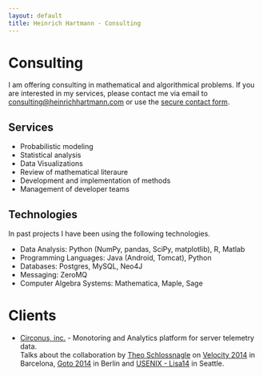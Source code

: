 ```yaml
---
layout: default
title: Heinrich Hartmann - Consulting
---
```


# Consulting

I am offering consulting in mathematical and algorithmical problems.
If you are interested in my services, please contact me via email to
<a href="mailto:consulting@heinrichhartmann.com">consulting@heinrichhartmann.com</a>
or use the <a href="#" onclick='javascript:window.open("https://encrypt.to/hartmann",
"_blank", "toolbar=no, scrollbars=no, resizable=yes, width=800,
height=650");'>secure contact form</a>.


## Services

* Probabilistic modeling
* Statistical analysis
* Data Visualizations
* Review of mathematical literaure
* Development and implementation of methods
* Management of developer teams

## Technologies

In past projects I have been using the following technologies.

* Data Analysis: Python (NumPy, pandas, SciPy, matplotlib), R, Matlab
* Programming Languages: Java (Android, Tomcat), Python
* Databases: Postgres, MySQL, Neo4J
* Messaging: ZeroMQ
* Computer Algebra Systems: Mathematica, Maple, Sage

# Clients

* [Circonus, inc.](http://www.circonus.com/) - Monotoring and Analytics platform for server telemetry data.  
  Talks about the collaboration by [Theo Schlossnagle](https://twitter.com/postwait) on [Velocity 2014](http://velocityconf.com/velocityeu2014/public/schedule/speaker/4103) in Barcelona, [Goto 2014](http://gotocon.com/berlin-2014/presentation/Applying%20Quantitative%20Analysis%20to%20Large-Scale%20Operations) in Berlin and [USENIX - Lisa14](https://www.usenix.org/conference/lisa14/conference-program/presentation/schlossnagle) in Seattle.

